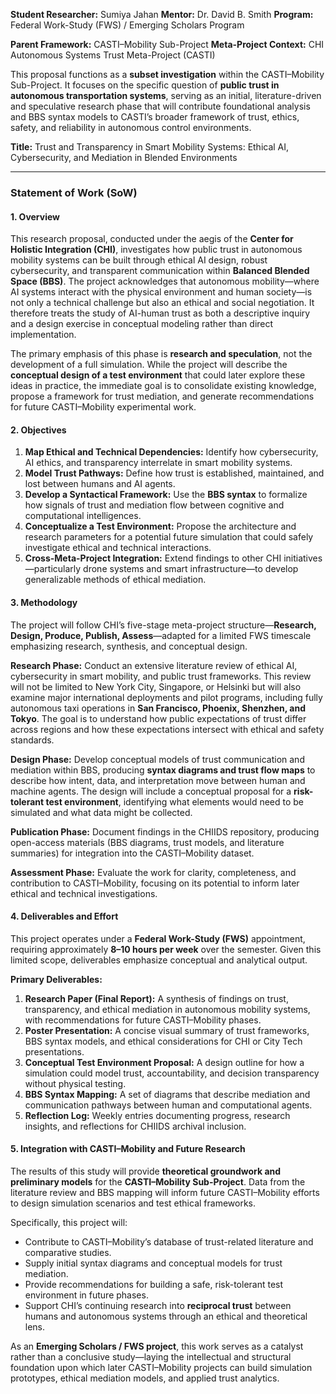 **Student Researcher:** Sumiya Jahan
**Mentor:** Dr. David B. Smith
**Program:** Federal Work-Study (FWS) / Emerging Scholars Program

**Parent Framework:** CASTI–Mobility Sub-Project
**Meta-Project Context:** CHI Autonomous Systems Trust Meta-Project (CASTI)

This proposal functions as a **subset investigation** within the CASTI–Mobility Sub-Project. It focuses on the specific question of **public trust in autonomous transportation systems**, serving as an initial, literature-driven and speculative research phase that will contribute foundational analysis and BBS syntax models to CASTI’s broader framework of trust, ethics, safety, and reliability in autonomous control environments.

**Title:** Trust and Transparency in Smart Mobility Systems: Ethical AI, Cybersecurity, and Mediation in Blended Environments

---

### Statement of Work (SoW)

#### 1. Overview

This research proposal, conducted under the aegis of the **Center for Holistic Integration (CHI)**, investigates how public trust in autonomous mobility systems can be built through ethical AI design, robust cybersecurity, and transparent communication within **Balanced Blended Space (BBS)**. The project acknowledges that autonomous mobility—where AI systems interact with the physical environment and human society—is not only a technical challenge but also an ethical and social negotiation. It therefore treats the study of AI-human trust as both a descriptive inquiry and a design exercise in conceptual modeling rather than direct implementation.

The primary emphasis of this phase is **research and speculation**, not the development of a full simulation. While the project will describe the **conceptual design of a test environment** that could later explore these ideas in practice, the immediate goal is to consolidate existing knowledge, propose a framework for trust mediation, and generate recommendations for future CASTI–Mobility experimental work.

#### 2. Objectives

1. **Map Ethical and Technical Dependencies:** Identify how cybersecurity, AI ethics, and transparency interrelate in smart mobility systems.
2. **Model Trust Pathways:** Define how trust is established, maintained, and lost between humans and AI agents.
3. **Develop a Syntactical Framework:** Use the **BBS syntax** to formalize how signals of trust and mediation flow between cognitive and computational intelligences.
4. **Conceptualize a Test Environment:** Propose the architecture and research parameters for a potential future simulation that could safely investigate ethical and technical interactions.
5. **Cross-Meta-Project Integration:** Extend findings to other CHI initiatives—particularly drone systems and smart infrastructure—to develop generalizable methods of ethical mediation.

#### 3. Methodology

The project will follow CHI’s five-stage meta-project structure—**Research, Design, Produce, Publish, Assess**—adapted for a limited FWS timescale emphasizing research, synthesis, and conceptual design.

**Research Phase:** Conduct an extensive literature review of ethical AI, cybersecurity in smart mobility, and public trust frameworks. This review will not be limited to New York City, Singapore, or Helsinki but will also examine major international deployments and pilot programs, including fully autonomous taxi operations in **San Francisco, Phoenix, Shenzhen, and Tokyo**. The goal is to understand how public expectations of trust differ across regions and how these expectations intersect with ethical and safety standards.

**Design Phase:** Develop conceptual models of trust communication and mediation within BBS, producing **syntax diagrams and trust flow maps** to describe how intent, data, and interpretation move between human and machine agents. The design will include a conceptual proposal for a **risk-tolerant test environment**, identifying what elements would need to be simulated and what data might be collected.

**Publication Phase:** Document findings in the CHIIDS repository, producing open-access materials (BBS diagrams, trust models, and literature summaries) for integration into the CASTI–Mobility dataset.

**Assessment Phase:** Evaluate the work for clarity, completeness, and contribution to CASTI–Mobility, focusing on its potential to inform later ethical and technical investigations.

#### 4. Deliverables and Effort

This project operates under a **Federal Work-Study (FWS)** appointment, requiring approximately **8–10 hours per week** over the semester. Given this limited scope, deliverables emphasize conceptual and analytical output.

**Primary Deliverables:**

1. **Research Paper (Final Report):** A synthesis of findings on trust, transparency, and ethical mediation in autonomous mobility systems, with recommendations for future CASTI–Mobility phases.
2. **Poster Presentation:** A concise visual summary of trust frameworks, BBS syntax models, and ethical considerations for CHI or City Tech presentations.
3. **Conceptual Test Environment Proposal:** A design outline for how a simulation could model trust, accountability, and decision transparency without physical testing.
4. **BBS Syntax Mapping:** A set of diagrams that describe mediation and communication pathways between human and computational agents.
5. **Reflection Log:** Weekly entries documenting progress, research insights, and reflections for CHIIDS archival inclusion.

#### 5. Integration with CASTI–Mobility and Future Research

The results of this study will provide **theoretical groundwork and preliminary models** for the **CASTI–Mobility Sub-Project**. Data from the literature review and BBS mapping will inform future CASTI–Mobility efforts to design simulation scenarios and test ethical frameworks.

Specifically, this project will:

* Contribute to CASTI–Mobility’s database of trust-related literature and comparative studies.
* Supply initial syntax diagrams and conceptual models for trust mediation.
* Provide recommendations for building a safe, risk-tolerant test environment in future phases.
* Support CHI’s continuing research into **reciprocal trust** between humans and autonomous systems through an ethical and theoretical lens.

As an **Emerging Scholars / FWS project**, this work serves as a catalyst rather than a conclusive study—laying the intellectual and structural foundation upon which later CASTI–Mobility projects can build simulation prototypes, ethical mediation models, and applied trust analytics.
